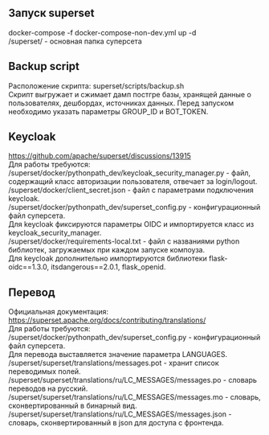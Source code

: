 ## Запуск superset
docker-compose -f docker-compose-non-dev.yml up -d
<br>
/superset/ - основная папка суперсета


## Backup script
Расположение скрипта: superset/scripts/backup.sh
<br>
Скрипт выгружает и сжимает дамп постгре базы, хранящей данные о пользователях, дешбордах, источниках данных. Перед запуском необходимо указать параметры GROUP_ID и BOT_TOKEN.


## Keycloak
https://github.com/apache/superset/discussions/13915
<br>
Для работы требуются:
<br>
/superset/docker/pythonpath_dev/keycloak_security_manager.py - файл, содержащий класс авторизации пользователя, отвечает за login/logout.
<br>
/superset/docker/client_secret.json - файл с параметрами подключения keycloak.
<br>
/superset/docker/pythonpath_dev/superset_config.py - конфигурационный файл суперсета.
<br>
Для keycloak фиксируются параметры OIDC и импортируется класс из keycloak_security_manager.
<br>
/superset/docker/requirements-local.txt - файл с названиями python библиотек, загружаемых при каждом запуске компоуза.
<br>
Для keycloak дополнительно импортируются библиотеки flask-oidc==1.3.0, itsdangerous==2.0.1, flask_openid.


## Перевод
Официальная документация:
<br>
https://superset.apache.org/docs/contributing/translations/
<br>
Для работы требуются:
<br>
/superset/docker/pythonpath_dev/superset_config.py - конфигурационный файл суперсета.
<br>
Для перевода выставляется значение параметра LANGUAGES.
<br>
/superset/superset/translations/messages.pot - хранит список переводимых полей.
<br>
/superset/superset/translations/ru/LC_MESSAGES/messages.po - словарь переводов на русский.
<br>
/superset/superset/translations/ru/LC_MESSAGES/messages.mo - словарь, сконвертированный в бинарный вид.
<br>
/superset/superset/translations/ru/LC_MESSAGES/messages.json - словарь, сконвертированный в json для доступа с фронтенда.